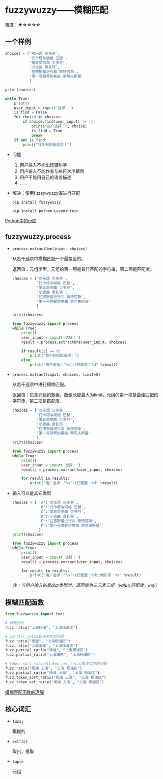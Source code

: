 # fuzzywuzzy——模糊匹配

难度：★☆☆☆☆

## 一个样例

```python
choices = ['欢乐颂 贝多芬',
           '托卡塔与赋格 巴赫',
           '第五交响曲 贝多芬',
           '小夜曲 莫扎特',
           '拉德斯基进行曲 斯特劳斯',
           '第一号钢琴协奏曲 柴可夫斯基'
           ]

print(choices)

while True:
    print()
    user_input = input('选择：')
    is_find = False
    for choice in choices:
        if choice.find(user_input) != -1:
            print("用户选择：", choice)
            is_find = True
            break
    if not is_find:
        print("找不到匹配选项！")
```

- 问题
    1. 用户输入不能出现错别字
    2. 用户输入不能作者与曲目次序颠倒
    3. 用户不能用自己的语言描述
    4. ……

- 解决：使用fuzzywuzzy库进行匹配

  `pip install fuzzywuzzy`

  `pip install python-Levenshtein`

[Python中的re库](https://docs.python.org/3/library/re.html)

## fuzzywuzzy.process

- `process.extractOne(input, choices)`

  从若干选项中模糊匹配一个最接近的。

  返回值：元组类型，元组的第一项是最佳匹配的字符串，第二项是匹配度。

    ```python
    choices = ['欢乐颂 贝多芬',
               '托卡塔与赋格 巴赫',
               '第五交响曲 贝多芬',
               '小夜曲 莫扎特',
               '拉德斯基进行曲 斯特劳斯',
               '第一号钢琴协奏曲 柴可夫斯基'
               ]

    print(choices)

    from fuzzywuzzy import process
    while True:
        print()
        user_input = input('选择：')
        result = process.extractOne(user_input, choices)

        if result[1] == 0:
            print("找不到匹配选项！")
        else:
            print("用户选择：“%s”\t匹配度：%d" %result)
    ```
- `process.extract(input, choices, limit=5)`

  从若干选项中进行模糊匹配。

  返回值：包含元组的数组，数组长度最大为limit。元组的第一项是最佳匹配的字符串，第二项是匹配度。

    ```python
    choices = ['欢乐颂 贝多芬',
               '托卡塔与赋格 巴赫',
               '第五交响曲 贝多芬',
               '小夜曲 莫扎特',
               '拉德斯基进行曲 斯特劳斯',
               '第一号钢琴协奏曲 柴可夫斯基'
               ]
    print(choices)

    from fuzzywuzzy import process
    while True:
        print()
        user_input = input('选择：')
        results = process.extract(user_input, choices)

        for result in results:
            print("用户选择：“%s”\t匹配度：%d" %result)
    ```

- 输入可以是其它类型
    ```python
    choices = { 'A':'欢乐颂 贝多芬',
                'B':'托卡塔与赋格 巴赫',
                'C':'第五交响曲 贝多芬',
                'D':'小夜曲 莫扎特',
                'E':'拉德斯基进行曲 斯特劳斯',
                'F':'第一号钢琴协奏曲 柴可夫斯基'
                }
    print(choices)

    from fuzzywuzzy import process
    while True:
        print()
        user_input = input('选择：')
        results = process.extract(user_input, choices)

        for result in results:
            print("用户选择：“%s”\t匹配度：%d\t索引项：%s" %result)
    ```
  *注：当用户输入的是dict类型时，返回值为三元素元组（value,匹配度，key）*

## 模糊匹配函数

```python
from fuzzywuzzy import fuzz

# 模糊比较
fuzz.ratio("上海杨浦", "上海杨浦区")

# partial_ratio解决简称的问题
fuzz.ratio("杨浦", "上海杨浦区")
fuzz.ratio("上海浦东", "上海杨浦区")
fuzz.partial_ratio("杨浦", "上海杨浦区")
fuzz.partial_ratio("上海浦东", "上海杨浦区")

# token_sort_ratio与token_set_ratio解决次序的问题
fuzz.ratio("杨浦 上海", "上海 杨浦区")
fuzz.partial_ratio("杨浦 上海", "上海 杨浦区")
fuzz.token_sort_ratio("杨浦 上海", "上海 杨浦区")
fuzz.token_set_ratio("杨浦 上海", "上海 杨浦区")

```
[模糊匹配函数的理解](https://chairnerd.seatgeek.com/fuzzywuzzy-fuzzy-string-matching-in-python/)

## 核心词汇

- `fuzzy`

  模糊的

- `extract`

  取出，提取

- `tuple`

  元组